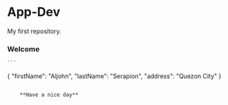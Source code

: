 # App-Dev
My first repository.

### Welcome

	```
{
  "firstName": "Aljohn",
  "lastName": "Serapion",
  "address": "Quezon City"
}
```

	**Have a nice day**
